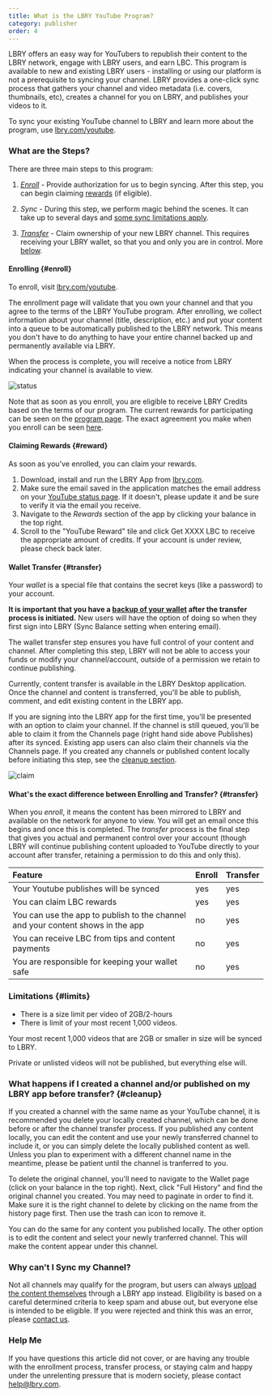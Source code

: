 ```yaml
---
title: What is the LBRY YouTube Program?
category: publisher
order: 4
---
```


LBRY offers an easy way for YouTubers to republish their content to the LBRY network, engage with LBRY users, and earn LBC. This program is available to new and existing LBRY users - installing or using our platform is not a prerequisite to syncing your channel. LBRY provides a one-click sync process that gathers your channel and video metadata (i.e. covers, thumbnails, etc), creates a channel for you on LBRY, and publishes your videos to it.

To sync your existing YouTube channel to LBRY and learn more about the program, use [lbry.com/youtube](/youtube).

### What are the Steps?

There are three main steps to this program: 

1. *[Enroll](#enroll)* - Provide authorization for us to begin syncing. After this step, you can begin claiming [rewards](#reward) (if eligible).

2. *Sync* - During this step, we perform magic behind the scenes. It can take up to several days and [some sync limitations apply](#limits).

3. *[Transfer](#transfer)* - Claim ownership of your new LBRY channel. This requires receiving your LBRY wallet, so that you and only you are in control. More [below](#claim).

#### Enrolling {#enroll}

To enroll, visit [lbry.com/youtube](/youtube).

The enrollment page will validate that you own your channel and that you agree to the terms of the LBRY YouTube program. After enrolling, we collect information about your channel (title, description, etc.) and put your content into a queue to be automatically published to the LBRY network. This means you don't have to do anything to have your entire channel backed up and permanently available via LBRY.

When the process is complete, you will receive a notice from LBRY indicating your channel is available to view.

![status](https://spee.ch/2/sync-status.png)

Note that as soon as you enroll, you are eligible to receive LBRY Credits based on the terms of our program. The current rewards for participating can be seen on the [program page](/youtube). The exact agreement you make when you enroll can be seen [here](/faq/youtube-terms). 

#### Claiming Rewards {#reward}

As soon as you've enrolled, you can claim your rewards.

1) Download, install and run the LBRY App from [lbry.com](https://lbry.com/get).
2) Make sure the email saved in the application matches the email address on your [YouTube status page](/youtube/status). If it doesn't, please update it and be sure to verify it via the email you receive.
3) Navigate to the _Rewards_ section of the app by clicking your balance in the top right.
4) Scroll to the "YouTube Reward" tile and click Get XXXX LBC to receive the appropriate amount of credits. If your account is under review, please check back later. 

#### Wallet Transfer {#transfer}

Your _wallet_ is a special file that contains the secret keys (like a password) to your account.

**It is important that you have a [backup of your wallet](faq/how-to-backup-wallet) after the transfer process is initiated.** New users will have the option of doing so when they first sign into LBRY (Sync Balance setting when entering email). 

The wallet transfer step ensures you have full control of your content and channel. After completing this step, LBRY will not be able to access your funds or modify your channel/account, outside of a permission we retain to continue publishing.

Currently, content transfer is available in the LBRY Desktop application. Once the channel and content is transferred, you'll be able to publish, comment, and edit existing content in the LBRY app. 

If you are signing into the LBRY app for the first time, you'll be presented with an option to claim your channel. If the channel is still queued, you'll be able to claim it from the Channels page (right hand side above Publishes) after its synced. Existing app users can also claim their channels via the Channels page. If you created any channels or published content locally before initiating this step, see the [cleanup section](#cleanup). 

![claim](https://spee.ch/2/sync-faq-2.png)

#### What's the exact difference between Enrolling and Transfer? {#transfer}

When you _enroll_, it means the content has been mirrored to LBRY and available on the network for anyone to view. You will get an email once this begins and once this is completed. The _transfer_ process is the final step that gives you actual and permanent control over your account (though LBRY will continue publishing content uploaded to YouTube directly to your account after transfer, retaining a permission to do this and only this). 

Feature | Enroll | Transfer |
:------------ | :-------------| :-------------|
Your Youtube publishes will be synced | yes |  yes |
You can claim LBC rewards  | yes |  yes |
You can use the app to publish to the channel and your content shows in the app | no |  yes |
You can receive LBC from tips and content payments | no |  yes |
You are responsible for keeping your wallet safe | no |  yes |

### Limitations {#limits}

- There is a size limit per video of 2GB/2-hours
- There is limit of your most recent 1,000 videos. 

Your most recent 1,000 videos that are 2GB or smaller in size will be synced to LBRY.

Private or unlisted videos will not be published, but everything else will.

### What happens if I created a channel and/or published on my LBRY app before transfer? {#cleanup}

If you created a channel with the same name as your YouTube channel, it is recommended you delete your locally created channel, which can be done before or after the channel transfer process. If you published any content locally, you can edit the content and use your newly transferred channel to include it, or you can simply delete the locally published content as well. Unless you plan to experiment with a different channel name in the meantime, please be patient until the channel is tranferred to you.

To delete the original channel, you'll need to navigate to the Wallet page (click on your balance in the top right). Next, click "Full History" and find the original channel you created. You may need to paginate in order to find it. Make sure it is the right channel to delete by clicking on the name from the history page first. Then use the trash can icon to remove it. 

You can do the same for any content you published locally. The other option is to edit the content and select your newly tranferred channel. This will make the content appear under this channel. 

### Why can't I Sync my Channel?

Not all channels may qualify for the program, but users can always [upload the content themselves](https://lbry.com/faq/how-to-publish) through a LBRY app instead. Eligibility is based on a careful determined criteria to keep spam and abuse out, but everyone else is intended to be eligible. If you were rejected and think this was an error, please [contact us](mailto:hello@lbry.com).

### Help Me

If you have questions this article did not cover, or are having any trouble with the enrollment process, transfer process, or staying calm and happy under the unrelenting pressure that is modern society, please contact [help@lbry.com](mailto:help@lbry.com).
